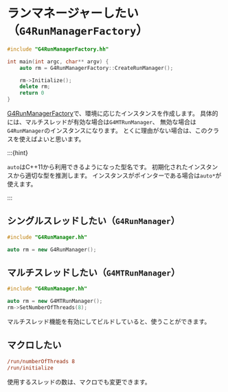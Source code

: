 # ランマネージャーしたい（``G4RunManagerFactory``）

```cpp
#include "G4RunManagerFactory.hh"

int main(int argc, char** argv) {
    auto rm = G4RunManagerFactory::CreateRunManager();

    rm->Initialize();
    delete rm;
    return 0
}
```

[G4RunManagerFactory](https://geant4.kek.jp/Reference/11.2.0/classG4RunManagerFactory.html)で、環境に応じたインスタンスを作成します。
具体的には、マルチスレッドが有効な場合は``G4MTRunManager``、
無効な場合は``G4RunManager``のインスタンスになります。
とくに理由がない場合は、このクラスを使えばよいと思います。

:::{hint}

``auto``はC++11から利用できるようになった型名です。
初期化されたインスタンスから適切な型を推測します。
インスタンスがポインターである場合は``auto*``が使えます。

:::

## シングルスレッドしたい（``G4RunManager``）

```cpp
#include "G4RunManager.hh"

auto rm = new G4RunManager();
```

## マルチスレッドしたい（``G4MTRunManager``）

```cpp
#include "G4RunManager.hh"

auto rm = new G4MTRunManager();
rm->SetNumberOfThreads(8);
```

マルチスレッド機能を有効にしてビルドしていると、使うことができます。

## マクロしたい

```cfg
/run/numberOfThreads 8
/run/initialize
```

使用するスレッドの数は、マクロでも変更できます。
